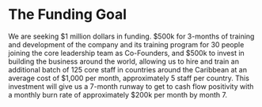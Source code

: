 # The Funding Goal
We are seeking $1 million dollars in funding. $500k for 3-months of training and development of the company and its training program for 30 people joining the core leadership team as Co-Founders, and $500k to invest in building the business around the world, allowing us to hire and train an additional batch of 125 core staff in countries around the Caribbean at an average cost of $1,000 per month, approximately 5 staff per country. This investment will give us a 7-month runway to get to cash flow positivity with a monthly burn rate of approximately $200k per month by month 7.

